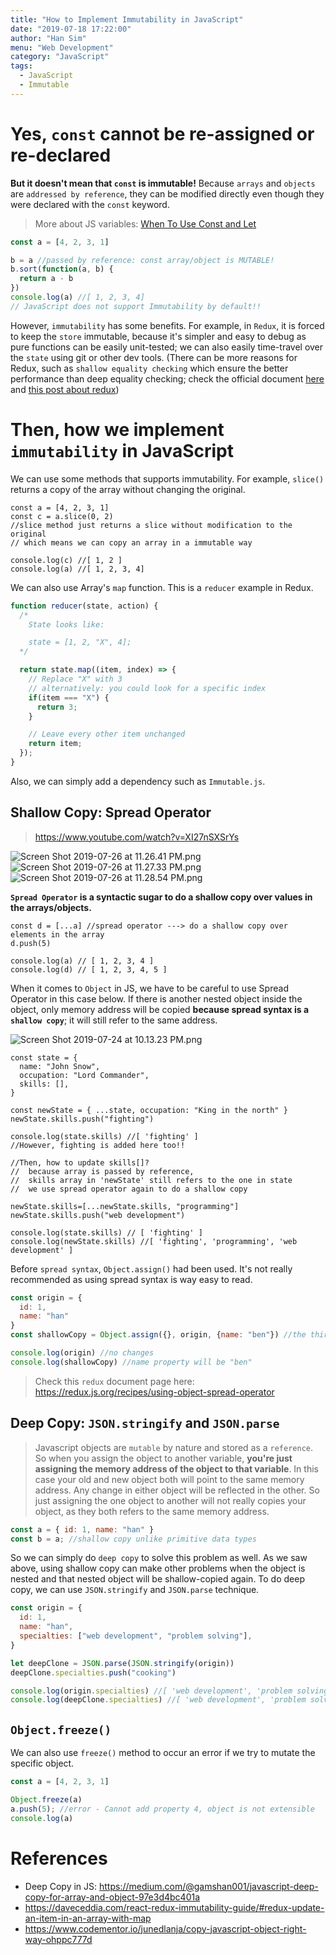 ```yaml
---
title: "How to Implement Immutability in JavaScript"
date: "2019-07-18 17:22:00"
author: "Han Sim"
menu: "Web Development"
category: "JavaScript"
tags:
  - JavaScript
  - Immutable
---
```


# Yes, `const` cannot be re-assigned or re-declared

**But it doesn't mean that `const` is immutable!** Because `arrays` and `objects` are `addressed by reference`, they can be modified directly even though they were declared with the `const` keyword.

> More about JS variables: [When To Use Const and Let](https://blog.hansim.dev/javascript-when-to-use-const-and-let)

```JavaScript
const a = [4, 2, 3, 1]

b = a //passed by reference: const array/object is MUTABLE!
b.sort(function(a, b) {
  return a - b
})
console.log(a) //[ 1, 2, 3, 4]
// JavaScript does not support Immutability by default!!
```

However, `immutability` has some benefits. For example, in `Redux`, it is forced to keep the `store` immutable, because it's simpler and easy to debug as pure functions can be easily unit-tested; we can also easily time-travel over the `state` using git or other dev tools. (There can be more reasons for Redux, such as `shallow equality checking` which ensure the better performance than deep equality checking; check the official document [here](https://redux.js.org/faq/immutable-data#what-are-the-benefits-of-immutability) and [this post about redux](https://www.toptal.com/javascript/immutability-in-javascript-using-redux))

# Then, how we implement `immutability` in JavaScript

We can use some methods that supports immutability. For example, `slice()` returns a copy of the array without changing the original.

```JavaScript{6}
const a = [4, 2, 3, 1]
const c = a.slice(0, 2)
//slice method just returns a slice without modification to the original
// which means we can copy an array in a immutable way

console.log(c) //[ 1, 2 ]
console.log(a) //[ 1, 2, 3, 4] 
```

We can also use Array's `map` function. This is a `reducer` example in Redux.

```JavaScript
function reducer(state, action) {
  /*
    State looks like:

    state = [1, 2, "X", 4];
  */

  return state.map((item, index) => {
    // Replace "X" with 3
    // alternatively: you could look for a specific index
    if(item === "X") {
      return 3;
    }

    // Leave every other item unchanged
    return item;
  });
}
```

Also, we can simply add a dependency such as `Immutable.js`.

## Shallow Copy: Spread Operator

> https://www.youtube.com/watch?v=XI27nSXSrYs

![Screen Shot 2019-07-26 at 11.26.41 PM.png](https://i.loli.net/2019/07/27/5d3bc4986723c48453.png)
![Screen Shot 2019-07-26 at 11.27.33 PM.png](https://i.loli.net/2019/07/27/5d3bc4b4ac4ae78221.png)
![Screen Shot 2019-07-26 at 11.28.54 PM.png](https://i.loli.net/2019/07/27/5d3bc506c143358411.png)

**`Spread Operator` is a syntactic sugar to do a shallow copy over values in the arrays/objects.**

```JavaScript{1}
const d = [...a] //spread operator ---> do a shallow copy over elements in the array
d.push(5)

console.log(a) // [ 1, 2, 3, 4 ]
console.log(d) // [ 1, 2, 3, 4, 5 ]
```

When it comes to `Object` in JS, we have to be careful to use Spread Operator in this case below. If there is another nested object inside the object, only memory address will be copied **because spread syntax is a `shallow copy`**; it will still refer to the same address.

![Screen Shot 2019-07-24 at 10.13.23 PM.png](https://i.loli.net/2019/07/25/5d3910571b0c461801.png)

```JavaScript{7,18-19,21-22}
const state = {
  name: "John Snow",
  occupation: "Lord Commander",
  skills: [],
}

const newState = { ...state, occupation: "King in the north" }
newState.skills.push("fighting")

console.log(state.skills) //[ 'fighting' ]
//However, fighting is added here too!!

//Then, how to update skills[]?
//  because array is passed by reference,
//  skills array in 'newState' still refers to the one in state
//  we use spread operator again to do a shallow copy

newState.skills=[...newState.skills, "programming"]
newState.skills.push("web development")

console.log(state.skills) // [ 'fighting' ]
console.log(newState.skills) //[ 'fighting', 'programming', 'web development' ]
```

Before `spread syntax`, `Object.assign()` had been used. It's not really recommended as using spread syntax is way easy to read.

```JavaScript
const origin = {
  id: 1,
  name: "han"
}
const shallowCopy = Object.assign({}, origin, {name: "ben"}) //the third arg is optional.

console.log(origin) //no changes
console.log(shallowCopy) //name property will be "ben"
```

> Check this `redux` document page here: https://redux.js.org/recipes/using-object-spread-operator

## Deep Copy: `JSON.stringify` and `JSON.parse`

> Javascript objects are `mutable` by nature and stored as a `reference`. So when you assign the object to another variable, **you're just assigning the memory address of the object to that variable**. In this case your old and new object both will point to the same memory address. Any change in either object will be reflected in the other. So just assigning the one object to another will not really copies your object, as they both refers to the same memory address.

```JavaScript
const a = { id: 1, name: "han" }
const b = a; //shallow copy unlike primitive data types
```

So we can simply do `deep copy` to solve this problem as well. As we saw above, using shallow copy can make other problems when the object is nested and that nested object will be shallow-copied again. To do deep copy, we can use `JSON.stringify` and `JSON.parse` technique.

```JavaScript
const origin = {
  id: 1,
  name: "han",
  specialties: ["web development", "problem solving"],
}

let deepClone = JSON.parse(JSON.stringify(origin))
deepClone.specialties.push("cooking")

console.log(origin.specialties) //[ 'web development', 'problem solving' ]
console.log(deepClone.specialties) //[ 'web development', 'problem solving', 'cooking' ]
```

## `Object.freeze()`

We can also use `freeze()` method to occur an error if we try to mutate the specific object.

```JavaScript
const a = [4, 2, 3, 1]

Object.freeze(a)
a.push(5); //error - Cannot add property 4, object is not extensible
console.log(a)
```

# References

- Deep Copy in JS: https://medium.com/@gamshan001/javascript-deep-copy-for-array-and-object-97e3d4bc401a
- https://daveceddia.com/react-redux-immutability-guide/#redux-update-an-item-in-an-array-with-map
- https://www.codementor.io/junedlanja/copy-javascript-object-right-way-ohppc777d
